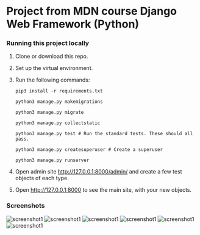 # Project from MDN course Django Web Framework (Python)

### Running this project locally
1. Clone or download this repo.
2. Set up the virtual environment.
3. Run the following commands:

    `pip3 install -r requirements.txt`

    `python3 manage.py makemigrations`

    `python3 manage.py migrate`

    `python3 manage.py collectstatic`

    `python3 manage.py test # Run the standard tests. These should all pass.`

    `python3 manage.py createsuperuser # Create a superuser`

    `python3 manage.py runserver`
4. Open admin site http://127.0.0.1:8000/admin/ and create a few test objects of each type.
5. Open http://127.0.0.1:8000 to see the main site, with your new objects.

### Screenshots
![screenshot1](https://i.imgur.com/S0kRcBc.png)
![screenshot1](https://i.imgur.com/3Hnuk7l.png)
![screenshot1](https://i.imgur.com/SRhi29j.png)
![screenshot1](https://i.imgur.com/iayp8J5.png)
![screenshot1](https://i.imgur.com/3s5oxNH.png)
![screenshot1](https://i.imgur.com/hDhmYhN.png)
